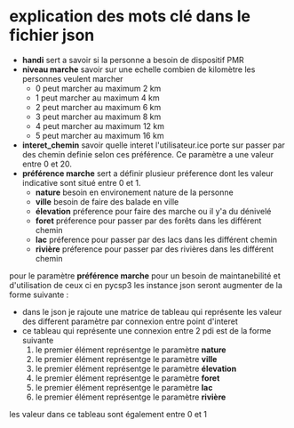 # explication des mots clé dans le fichier json
- __handi__ sert a savoir si la personne a besoin de dispositif PMR
- __niveau marche__ savoir sur une echelle combien de kilomètre les personnes veulent marcher
    - 0 peut marcher au maximum 2 km 
    - 1 peut marcher au maximum 4 km
    - 2 peut marcher au maximum 6 km
    - 3 peut marcher au maximum 8 km
    - 4 peut marcher au maximum 12 km
    - 5 peut marcher au maximum 16 km    
- __interet_chemin__ savoir quelle interet l'utilisateur.ice porte sur passer par des chemin definie selon ces préférence. Ce paramètre a une valeur entre 0 et 20. 
- __préférence marche__ sert a définir plusieur préference dont les valeur indicative sont situé entre 0 et 1. 
    - __nature__ besoin en environement nature de la personne
    - __ville__ besoin de faire des balade en ville
    - __élevation__ préference pour faire des marche ou il y'a du dénivelé
    - __foret__ préference pour passer par des forêts dans les différent chemin 
    - __lac__  préference pour passer par des lacs dans les différent chemin
    - __rivière__ préference pour passer par des rivières dans les différent chemin

pour le paramètre __préférence marche__ pour un besoin de maintanebilité et d'utilisation de ceux ci en pycsp3 les instance json seront augmenter de la forme suivante :
- dans le json je rajoute une matrice de tableau qui représente les valeur des different paramètre par connexion entre point d'interet
- ce tableau qui représente une connexion entre 2 pdi est de la forme suivante
    1. le premier élément représentge le paramètre __nature__
    1. le premier élément représentge le paramètre __ville__
    1. le premier élément représentge le paramètre __élevation__
    1. le premier élément représentge le paramètre __foret__
    1. le premier élément représentge le paramètre __lac__
    1. le premier élément représentge le paramètre __rivière__

les valeur dans ce tableau sont également entre 0 et 1
    
 